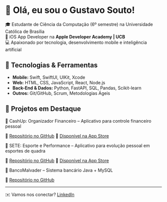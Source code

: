 # 👋 Olá, eu sou o Gustavo Souto!

🎓 Estudante de Ciência da Computação (6º semestre) na Universidade Católica de Brasília  
🍎 iOS App Developer na **Apple Developer Academy | UCB**  
💻 Apaixonado por tecnologia, desenvolvimento mobile e inteligência artificial  

## 🚀 Tecnologias & Ferramentas
- **Mobile:** Swift, SwiftUI, UIKit, Xcode  
- **Web:** HTML, CSS, JavaScript, React, Node.js  
- **Back-End & Dados:** Python, FastAPI, SQL, Pandas, Scikit-learn  
- **Outros:** Git/GitHub, Scrum, Metodologias Ágeis  

## 📂 Projetos em Destaque
🔹 CashUp: Organizador Financeiro – Aplicativo para controle financeiro pessoal

🔗 [Repositório no GitHub](https://github.com/gustavosouto02/CashUp-App00.git)  📱 [Disponível na App Store](https://apps.apple.com/br/app/cashup-organizador-financeiro/id6747360490) 


🔹 SETE: Esporte e Performance  – Aplicativo para evolução pessoal em esportes de quadra  

🔗 [Repositório no GitHub](https://github.com/FilipiNyetz/FtvApp-New.git) 
📱 [Disponível na App Store](https://apps.apple.com/br/app/sete-esporte-e-performance/id6751563867) 

🔹 BancoMalvader – Sistema bancário Java + MySQL

🔗 [Repositório no GitHub](https://github.com/gustavosouto02/banco-malvader.git) 

---
✉️ Vamos nos conectar? [LinkedIn](https://www.linkedin.com/in/gustavo-souto/)





  


